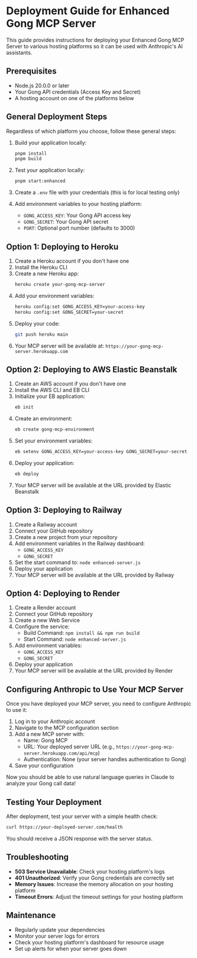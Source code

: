 # Deployment Guide for Enhanced Gong MCP Server

This guide provides instructions for deploying your Enhanced Gong MCP Server to various hosting platforms so it can be used with Anthropic's AI assistants.

## Prerequisites

- Node.js 20.0.0 or later
- Your Gong API credentials (Access Key and Secret)
- A hosting account on one of the platforms below

## General Deployment Steps

Regardless of which platform you choose, follow these general steps:

1. Build your application locally:
   ```bash
   pnpm install
   pnpm build
   ```

2. Test your application locally:
   ```bash
   pnpm start:enhanced
   ```

3. Create a `.env` file with your credentials (this is for local testing only)

4. Add environment variables to your hosting platform:
   - `GONG_ACCESS_KEY`: Your Gong API access key
   - `GONG_SECRET`: Your Gong API secret
   - `PORT`: Optional port number (defaults to 3000)

## Option 1: Deploying to Heroku

1. Create a Heroku account if you don't have one
2. Install the Heroku CLI
3. Create a new Heroku app:
   ```bash
   heroku create your-gong-mcp-server
   ```
4. Add your environment variables:
   ```bash
   heroku config:set GONG_ACCESS_KEY=your-access-key
   heroku config:set GONG_SECRET=your-secret
   ```
5. Deploy your code:
   ```bash
   git push heroku main
   ```
6. Your MCP server will be available at: `https://your-gong-mcp-server.herokuapp.com`

## Option 2: Deploying to AWS Elastic Beanstalk

1. Create an AWS account if you don't have one
2. Install the AWS CLI and EB CLI
3. Initialize your EB application:
   ```bash
   eb init
   ```
4. Create an environment:
   ```bash
   eb create gong-mcp-environment
   ```
5. Set your environment variables:
   ```bash
   eb setenv GONG_ACCESS_KEY=your-access-key GONG_SECRET=your-secret
   ```
6. Deploy your application:
   ```bash
   eb deploy
   ```
7. Your MCP server will be available at the URL provided by Elastic Beanstalk

## Option 3: Deploying to Railway

1. Create a Railway account
2. Connect your GitHub repository
3. Create a new project from your repository
4. Add environment variables in the Railway dashboard:
   - `GONG_ACCESS_KEY`
   - `GONG_SECRET`
5. Set the start command to: `node enhanced-server.js`
6. Deploy your application
7. Your MCP server will be available at the URL provided by Railway

## Option 4: Deploying to Render

1. Create a Render account
2. Connect your GitHub repository
3. Create a new Web Service
4. Configure the service:
   - Build Command: `npm install && npm run build`
   - Start Command: `node enhanced-server.js`
5. Add environment variables:
   - `GONG_ACCESS_KEY`
   - `GONG_SECRET`
6. Deploy your application
7. Your MCP server will be available at the URL provided by Render

## Configuring Anthropic to Use Your MCP Server

Once you have deployed your MCP server, you need to configure Anthropic to use it:

1. Log in to your Anthropic account
2. Navigate to the MCP configuration section
3. Add a new MCP server with:
   - Name: Gong MCP
   - URL: Your deployed server URL (e.g., `https://your-gong-mcp-server.herokuapp.com/api/mcp`)
   - Authentication: None (your server handles authentication to Gong)
4. Save your configuration

Now you should be able to use natural language queries in Claude to analyze your Gong call data!

## Testing Your Deployment

After deployment, test your server with a simple health check:

```bash
curl https://your-deployed-server.com/health
```

You should receive a JSON response with the server status.

## Troubleshooting

- **503 Service Unavailable**: Check your hosting platform's logs
- **401 Unauthorized**: Verify your Gong credentials are correctly set
- **Memory Issues**: Increase the memory allocation on your hosting platform
- **Timeout Errors**: Adjust the timeout settings for your hosting platform

## Maintenance

- Regularly update your dependencies
- Monitor your server logs for errors
- Check your hosting platform's dashboard for resource usage
- Set up alerts for when your server goes down